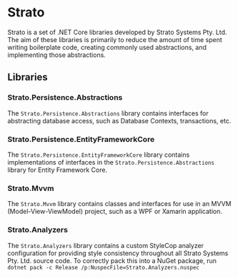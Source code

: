# Strato
Strato is a set of .NET Core libraries developed by Strato Systems Pty. Ltd.
The aim of these libraries is primarily to reduce the amount of time spent writing boilerplate code, creating commonly used abstractions, and implementing those abstractions.

## Libraries
### Strato.Persistence.Abstractions
The `Strato.Persistence.Abstractions` library contains interfaces for abstracting database access, such as Database Contexts, transactions, etc.

### Strato.Persistence.EntityFrameworkCore
The `Strato.Persistence.EntityFrameworkCore` library contains implementations of interfaces in the `Strato.Persistence.Abstractions` library for Entity Framework Core.

### Strato.Mvvm
The `Strato.Mvvm` library contains classes and interfaces for use in an MVVM (Model-View-ViewModel) project, such as a WPF or Xamarin application.

### Strato.Analyzers
The `Strato.Analyzers` library contains a custom StyleCop analyzer configuration for providing style consistency throughout all Strato Systems Pty. Ltd. source code.
To correctly pack this into a NuGet package, run `dotnet pack -c Release /p:NuspecFile=Strato.Analyzers.nuspec`
